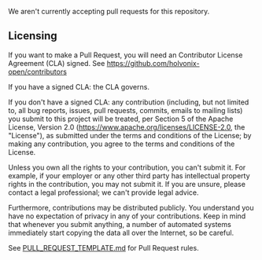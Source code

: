 We aren't currently accepting pull requests for this repository.

## Licensing

If you want to make a Pull Request, you will need an Contributor License Agreement (CLA) signed.  See https://github.com/holvonix-open/contributors

If you have a signed CLA: the CLA governs.

If you don't have a signed CLA: any contribution (including, but not limited to, all bug reports, issues, pull requests, commits, emails to mailing lists) you submit to this project will be treated, per Section 5 of the Apache License, Version 2.0 (https://www.apache.org/licenses/LICENSE-2.0, the "License"), as submitted under the terms and conditions of the License; by making any contribution, you agree to the terms and conditions of the License.

Unless you own all the rights to your contribution, you can't submit it. For example, if your employer or any other third party has intellectual property rights in the contribution, you may not submit it. If you are unsure, please contact a legal professional; we can't provide legal advice.

Furthermore, contributions may be distributed publicly. You understand you have no expectation of privacy in any of your contributions. Keep in mind that whenever you submit anything, a number of automated systems immediately start copying the data all over the Internet, so be careful.

See [PULL_REQUEST_TEMPLATE.md](PULL_REQUEST_TEMPLATE.md) for Pull Request rules.
